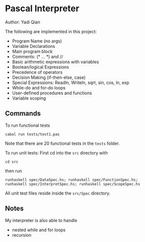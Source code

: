 # Pascal Interpreter

Author: Yadi Qian

The following are implemented in this project:

* Program Name (no args)
* Variable Declarations
* Main program block
* Comments: (* ... *) and //
* Basic arithmetic expressions with variables
* Boolean/logical Expressions
* Precedence of operators
* Decision Making (if-then-else, case)
* Special Expressions: Readln, Writeln, sqrt, sin, cos, ln, exp
* While-do and for-do loops
* User-defined procedures and functions
* Variable scoping

## Commands
To run functional tests
```
cabal run tests/test1.pas
```
Note that there are 20 functional tests in the ```tests``` folder.

To run unit tests:
First cd into the ```src``` directory with 
```
cd src
```
then run
```
runhaskell spec/DataSpec.hs; runhaskell spec/FunctionSpec.hs; runhaskell spec/InterpretSpec.hs; runhaskell spec/ScopeSpec.hs
```
All unit test files reside inside the ```src/Spec``` directory.

## Notes
My interpreter is also able to handle
* nested while and for loops
* recursion
